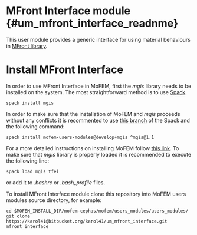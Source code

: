 MFront Interface module   {#um_mfront_interface_readnme}
========================

This user module provides a generic interface for using material behaviours in [MFront library](http://tfel.sourceforge.net/news.html).


Install MFront Interface
=========================
In order to use MFront Interface in MoFEM, first the *mgis* library needs to be installed on the system. 
The most straightforward method is to use [Spack](https://spack.readthedocs.io/en/latest/). 

```
spack install mgis
```

In order to make sure that the installation of MoFEM and *mgis* proceeds without any conflicts it is recommented to use [this branch](https://github.com/likask/spack/tree/master) of the Spack and the following command:

```
spack install mofem-users-modules@develop+mgis ^mgis@1.1
```

For a more detailed instructions on installing MoFEM follow [this link](http://mofem.eng.gla.ac.uk/mofem/html/installation.html). 
To make sure that *mgis* library is properly loaded it is recommended to execute the following line:

```
spack load mgis tfel
```

or add it to *.bashrc* or *.bash_profile* files.

To install MFront Interface module clone this repository into MoFEM users modules source directory, for example:

```
cd $MOFEM_INSTALL_DIR/mofem-cephas/mofem/users_modules/users_modules/
git clone https://karol41@bitbucket.org/karol41/um_mfront_interface.git mfront_interface
```

<!-- Next, the build of the users modules needs to be reconfigured:

```
cd $MOFEM_INSTALL_DIR/users_modules_build
export MGIS_PATH=$(spack find -l --path mgis | awk 'END{print}' | awk 'NF{ print $NF }')"" && echo $MGIS_PATH
touch CMakeCache.txt
./spconfig -DMGIS_PATH=$MGIS_PATH
make –j4
```

Material behaviours
=========================
To compile particular MFront material behaviours, use the provided script:
```
./compile_behaviours.sh ./behaviours/ImplicitNorton.mfront
```


#test for beam

```
../tools/mofem_part -my_file ~/Desktop/Meshes/MFront_testing/beam_fenics.cub  -my_nparts 10 &&  mpirun -np 10 /home/karol/mofem_install/users_modules/mfront_interface/mfront_interface -file_name out.h5m -ksp_type fgmres -pc_type lu -pc_factor_mat_solver_type mumps -ts_max_snes_failures 1 -block_1 LogarithmicStrainPlasticity  -param_1_0 250e6 -param_1_1 1e6 -snes_rtol 1e-7 -snes_atol 1e-7 -ksp_rtol 1e-12 -ksp_atol 1e-12 -ts_adapt_type none -print_gauss -load_history load_history.in -order 2  -ts_dt 0.05 -ts_adapt_dt_max 0.05  -ts_max_time 1 -snes_monitor -ts_monitor -log_quiet -ts_type theta -ts_adapt_always_accept 1 -ts_theta_initial_guess_extrapolate 1  -ts_theta_theta 1 -ts_adapt_reject_safety 0.9 -ts_max_snes_failures 10  -snes_max_it 20 -ts_exact_final_time matchstep
```

#miehe necking 

```
../tools/mofem_part -my_file /home/karol/Desktop/Meshes/MFront_testing/3D_miehe_necking.cub -my_nparts 10 &&  mpirun -np 10 /home/karol/mofem_install/users_modules/mfront_interface/mfront_interface -file_name out.h5m -ksp_type fgmres -pc_type lu -pc_factor_mat_solver_type mumps -ts_max_snes_failures 1 -block_1 LogarithmicStrainPlasticity -param_1_0 450 -param_1_1 130 -snes_rtol 1e-7 -snes_atol 1e-7 -ksp_rtol 1e-12 -ksp_atol 1e-12 -ts_adapt_type basic -print_gauss -load_history load_history.in -order 2  -ts_dt 0.005 -ts_adapt_dt_max 0.02  -ts_max_time 2.5 -snes_monitor -ts_monitor -log_quiet -ts_type theta -ts_adapt_always_accept 1 -ts_theta_initial_guess_extrapolate 1  -ts_theta_theta 1 -ts_adapt_reject_safety 0.9 -ts_max_snes_failures 10  -snes_max_it 20 -ts_exact_final_time matchstep
```


#validation with mofem

```
../tools/mofem_part -my_file /home/karol/Desktop/Meshes/MFront_testing/3D_necking_coarse.cub -my_nparts 10 &&  mpirun -np 10 /home/karol/mofem_install/users_modules/mfront_interface/mfront_interface -file_name out.h5m -ksp_type fgmres -pc_type lu -pc_factor_mat_solver_type mumps -ts_max_snes_failures 1 -block_1 LogarithmicStrainPlasticity -param_1_0 450 -param_1_1 10000 -snes_rtol 1e-7 -snes_atol 1e-7 -ksp_rtol 1e-12 -ksp_atol 1e-12 -ts_adapt_type none -print_gauss -load_history load_history.in -order 2  -ts_dt 0.01 -ts_adapt_dt_max 0.02  -ts_max_time 1 -snes_monitor -ts_monitor -log_quiet -ts_type theta -ts_adapt_always_accept 1 -ts_theta_initial_guess_extrapolate 1  -ts_theta_theta 1 -ts_adapt_reject_safety 0.9 -ts_max_snes_failures 10  -snes_max_it 20 -ts_exact_final_time matchstep
```

#cook membrane

```
../tools/mofem_part -my_file $HOME/Desktop/Meshes/MFront_testing/3D_cook_membrane.cub -my_nparts 10 &&  mpirun -np 10 /home/karol/mofem_install/users_modules/mfront_interface/mfront_interface -file_name out.h5m -ksp_type fgmres -pc_type lu -pc_factor_mat_solver_type mumps -ts_max_snes_failures 1 -block_1 LogarithmicStrainPlasticity -param_1_0 450 -param_1_1 130 -snes_rtol 1e-7 -snes_atol 1e-7 -ksp_rtol 1e-12 -ksp_atol 1e-12 -ts_adapt_type none -print_gauss -load_history load_history.in -order 2  -ts_dt 0.01 -ts_adapt_dt_max 0.05  -ts_max_time 1 -snes_monitor -ts_monitor -log_quiet -ts_type theta -ts_adapt_always_accept 1 -ts_theta_initial_guess_extrapolate 1  -ts_theta_theta 1 -ts_adapt_reject_safety 0.9 -ts_max_snes_failures 10  -snes_max_it 20 -ts_exact_final_time matchstep | tee log 
```


tensor convention http://tfel.sourceforge.net/tensors.html

COMMANDS

```
export MGIS_PATH=$(spack find -l --path mgis | awk 'END{print}' | awk 'NF{ print $NF }')"/lib"
```
mfront-query --material-properties Plasticity.mfront



DOWNLOAD BEHAVIOUR

wget http://tfel.sourceforge.net/gallery/plasticity/IsotropicLinearHardeningPlasticity.mfront


BUILD BEHAVIOUR

mfront --obuild --interface=generic IsotropicLinearHardeningPlasticity.mfront
mfront --obuild --interface=generic LogarithmicStrainPlasticity.mfront

mfront --obuild --interface=generic --install-path ./src2/ IsotropicLinearHardeningPlasticity.mfront


LogarithmicStrainPlasticity


export TFELHOME=$SPACKVIEW/lib

export LD_LIBRARY_PATH=$TFELHOME:$LD_LIBRARY_PATH


export LD_LIBRARY_PATH=$TFELHOME/lib:$LD_LIBRARY_PATH

ldd src/libBehaviour.so 



src/libBehaviour.dyld on macOS
